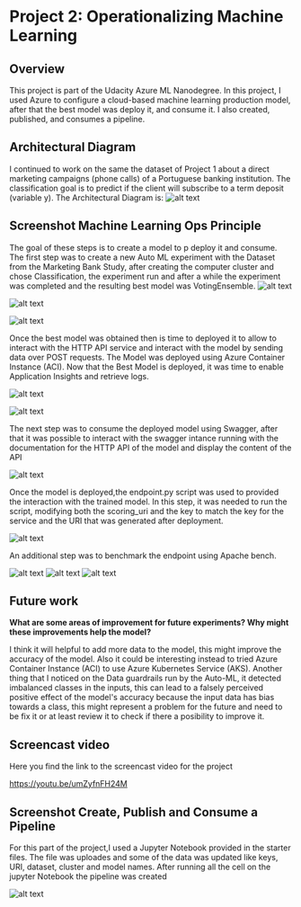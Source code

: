 # Project 2: Operationalizing Machine Learning

## Overview
This project is part of the Udacity Azure ML Nanodegree.
In this project, I used  Azure to configure a cloud-based machine learning production model, after that the best model was  deploy it, and consume it. I also created, published, and consumes a pipeline.

## Architectural Diagram

I continued to work on the same the dataset of Project 1 about a direct marketing campaigns (phone calls) of a Portuguese banking institution. The classification goal is to predict if the client will subscribe to a term deposit (variable y). The Architectural Diagram is:
![alt text](https://github.com/Gabilopez1/Udacity_Intro_Azure_ML/blob/master/Minimalist%20Circles%20Mind%20Map.png)

## Screenshot Machine Learning Ops Principle
The goal of these steps is  to create a  model to p deploy it and consume. The first step was to create a new Auto ML experiment with the Dataset from the Marketing Bank Study, after creating the computer cluster and chose Classification, the experiment run and after a while the experiment was completed and the resulting best model was VotingEnsemble.
![alt text](https://github.com/Gabilopez1/Udacity_Intro_Azure_ML/blob/master/Registered%20datasets%20v3.PNG)

![alt text](https://github.com/Gabilopez1/Udacity_Intro_Azure_ML/blob/master/Experimentcompleted.PNG)

![alt text](https://github.com/Gabilopez1/Udacity_Intro_Azure_ML/blob/master/VotingEnsemblebestmodel.PNG)


Once the best model was obtained then is time to deployed it to allow to interact with the HTTP API service and interact with the model by sending data over POST requests. The Model was deployed using Azure Container Instance (ACI). Now that the Best Model is deployed, it was time to enable Application Insights and retrieve logs. 

![alt text](https://github.com/Gabilopez1/Udacity_Intro_Azure_ML/blob/master/Application%20insights%20v4.PNG)

![alt text](https://github.com/Gabilopez1/Udacity_Intro_Azure_ML/blob/master/insightsse132.PNG)


The next step was to consume the deployed model using Swagger, after that it was possible to interact with the swagger intance running with the documentation for the HTTP API of the model and display the content of the API

![alt text](https://github.com/Gabilopez1/Udacity_Intro_Azure_ML/blob/master/swaggerdemobankv4.PNG)



Once the model is deployed,the  endpoint.py script was used to provided the interaction with the trained model. In this step, it was  needed to run the script, modifying both the scoring_uri and the key to match the key for the service and the URI that was generated after deployment.

![alt text](https://github.com/Gabilopez1/Udacity_Intro_Azure_ML/blob/master/endpointyesno.PNG)


An additional step was  to benchmark the endpoint using Apache bench. 

![alt text](https://github.com/Gabilopez1/Udacity_Intro_Azure_ML/blob/master/apachearriba.PNG)
![alt text](https://github.com/Gabilopez1/Udacity_Intro_Azure_ML/blob/master/apacheenmedio.PNG)
![alt text](https://github.com/Gabilopez1/Udacity_Intro_Azure_ML/blob/master/Apacheabajo.PNG)




## Future work
**What are some areas of improvement for future experiments? Why might these improvements help the model?**

I think it will helpful to add more data to the model, this might improve the accuracy of the model. Also it could be interesting instead to tried  Azure Container Instance (ACI) to use Azure Kubernetes Service (AKS). Another thing that I noticed on the Data guardrails run by the Auto-ML, it detected imbalanced classes in the inputs, this can lead to a falsely perceived positive effect  of the model's accuracy because the input data has bias towards a class, this might represent a problem for the future and need to be fix it or at least review it to check if there a posibility to improve it.


## Screencast video 
 Here you find the  link to the screencast video for the project
 
 https://youtu.be/umZyfnFH24M


## Screenshot Create, Publish and Consume a Pipeline
For this part of the project,I used a  Jupyter Notebook provided in the starter files. The file was uploades and some of the data was updated like keys, URI, dataset, cluster and model names. 
After running all the cell on the jupyter Notebook the pipeline was created 


![alt text](https://github.com/Gabilopez1/Udacity_Intro_Azure_ML/blob/master/Pipelineendpointcomplete.PNG)

